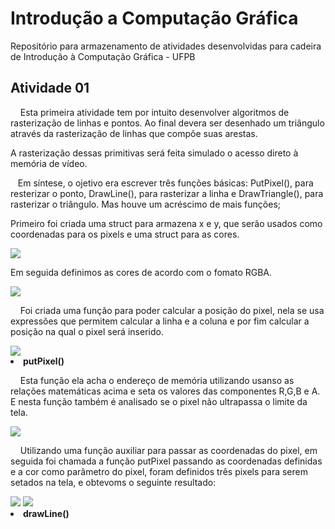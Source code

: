 # Introdução a Computação Gráfica
Repositório para armazenamento de atividades desenvolvidas para cadeira de Introdução à Computação Gráfica - UFPB


<h2>Atividade 01 </h2>
<p>&nbsp&nbsp&nbsp Esta primeira atividade tem por intuito desenvolver algoritmos de rasterização de linhas e pontos. Ao final devera ser desenhado um triângulo através da rasterização de linhas que compõe suas arestas.</p>
<p>A rasterização dessas primitivas será feita simulado o acesso direto à memória de vídeo.</p>
<p>&nbsp&nbsp&nbspEm síntese, o ojetivo era escrever três funções básicas: PutPixel(), para resterizar o ponto, DrawLine(), para rasterizar a linha e DrawTriangle(), para rasterizar o triângulo. Mas houve um acréscimo de mais funções;</p>
<p>Primeiro foi criada uma struct para armazena x e y, que serão usados como coordenadas para os pixels e uma struct para as cores.</p>
<img src = "https://github.com/LukasHenrique/Introducao_a_Computcao_Grafica-2019.4/blob/master/img/CoordenadasCores.png">

<p>Em seguida definimos as cores de acordo com o fomato RGBA.</p>
<img src = "https://github.com/LukasHenrique/Introducao_a_Computcao_Grafica-2019.4/blob/master/img/Cores.png">

<p>&nbsp&nbsp&nbsp Foi criada uma função para poder calcular a posição do pixel, nela se usa expressões que permitem calcular a linha e a coluna e por fim calcular a posição na qual o pixel será inserido.</p>
<img src = "https://github.com/LukasHenrique/Introducao_a_Computcao_Grafica-2019.4/blob/master/img/Posicao.png">

<li><b>putPixel()</b></li>
<p>&nbsp&nbsp&nbsp Esta função ela acha o endereço de memória utilizando usanso as relações matemáticas acima e seta os valores das componentes R,G,B e A. E nesta função também é analisado se o pixel não ultrapassa o limite da tela.</p>
<img src = "https://github.com/LukasHenrique/Introducao_a_Computcao_Grafica-2019.4/blob/master/img/putPixel.png">

<p>&nbsp&nbsp&nbsp Utilizando uma função auxiliar para passar as coordenadas do pixel, em seguida foi chamada a função putPixel passando as coordenadas definidas e a cor como parâmetro do pixel, foram definidos três pixels para serem setados na tela, e obtevoms o seguinte resultado:</p>

<img src = "https://github.com/LukasHenrique/Introducao_a_Computcao_Grafica-2019.4/blob/master/img/printPixel.png">
<img src = "https://github.com/LukasHenrique/Introducao_a_Computcao_Grafica-2019.4/blob/master/img/Pixels.png">

<li><b>drawLine()</b></li>

